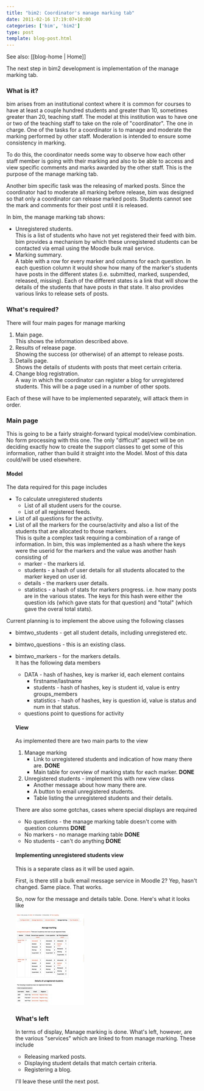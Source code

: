 ```yaml
---
title: "bim2: Coordinator's manage marking tab"
date: 2011-02-16 17:19:07+10:00
categories: ['bim', 'bim2']
type: post
template: blog-post.html
---
```


See also: [[blog-home | Home]]

The next step in bim2 development is implementation of the manage marking tab.

### What is it?

bim arises from an institutional context where it is common for courses to have at least a couple hundred students and greater than 10, sometimes greater than 20, teaching staff. The model at this institution was to have one or two of the teaching staff to take on the role of "coordinator". The one in charge. One of the tasks for a coordinator is to manage and moderate the marking performed by other staff. Moderation is intended to ensure some consistency in marking.

To do this, the coordinator needs some way to observe how each other staff member is going with their marking and also to be able to access and view specific comments and marks awarded by the other staff. This is the purpose of the manage marking tab.

Another bim specific task was the releasing of marked posts. Since the coordinator had to moderate all marking before release, bim was designed so that only a coordinator can release marked posts. Students cannot see the mark and comments for their post until it is released.

In bim, the manage marking tab shows:

- Unregistered students.  
    This is a list of students who have not yet registered their feed with bim. bim provides a mechanism by which these unregistered students can be contacted via email using the Moodle bulk mail service.
- Marking summary.  
    A table with a row for every marker and columns for each question. In each question column it would show how many of the marker's students have posts in the different states (i.e. submitted, marked, suspended, released, missing). Each of the different states is a link that will show the details of the students that have posts in that state. It also provides various links to release sets of posts.

### What's required?

There will four main pages for manage marking

1. Main page.  
    This shows the information described above.
2. Results of release page.  
    Showing the success (or otherwise) of an attempt to release posts.
3. Details page.  
    Shows the details of students with posts that meet certain criteria.
4. Change blog registration.  
    A way in which the coordinator can register a blog for unregistered students. This will be a page used in a number of other spots.

Each of these will have to be implemented separately, will attack them in order.

### Main page

This is going to be a fairly straight-forward typical model/view combination. No form processing with this one. The only "difficult" aspect will be on deciding exactly how to create the support classes to get some of this information, rather than build it straight into the Model. Most of this data could/will be used elsewhere.

#### Model

The data required for this page includes

- To calculate unregistered students
    - List of all student users for the course.
    - List of all registered feeds.
- List of all questions for the activity.
- List of all the markers for the course/activity and also a list of the students that are allocated to those markers.  
    This is quite a complex task requiring a combination of a range of information. In bim, this was implemented as a hash where the keys were the userid for the markers and the value was another hash consisting of
    - marker - the markers id.
    - students - a hash of user details for all students allocated to the marker keyed on user id.
    - details - the markers user details.
    - statistics - a hash of stats for markers progress. i.e. how many posts are in the various states. The keys for this hash were either the question ids (which gave stats for that question) and "total" (which gave the overal total stats).

Current planning is to implement the above using the following classes

- bimtwo\_students - get all student details, including unregistered etc.
- bimtwo\_questions - this is an existing class.
- bimtwo\_markers - for the markers details.  
    It has the following data members
    
    - DATA - hash of hashes, key is marker id, each element contains
        - firstname/lastname
        - students - hash of hashes, key is student id, value is entry groups\_members
        - statistics - hash of hashes, key is question id, value is status and num in that status.
    - questions point to questions for activity
    
    #### View
    
    As implemented there are two main parts to the view
    
    1. Manage marking
        - Link to unregistered students and indication of how many there are. **DONE**
        - Main table for overview of marking stats for each marker. **DONE**
    2. Unregistered students - implement this with new view class
        - Another message about how many there are.
        - A button to email unregistered students.
        - Table listing the unregistered students and their details.
    
    There are also some gotchas, cases where special displays are required
    
    - No questions - the manage marking table doesn't come with question columns **DONE**
    - No markers - no manage marking table **DONE**
    - No students - can't do anything **DONE**
    
    #### Implementing unregistered students view
    
    This is a separate class as it will be used again.
    
    First, is there still a bulk email message service in Moodle 2? Yep, hasn't changed. Same place. That works.
    
    So, now for the message and details table. Done. Here's what it looks like
    
    [![Manage marking](images/5450422292_8e24abb6f0_m.jpg)](http://www.flickr.com/photos/david_jones/5450422292/ "Manage marking by David T Jones, on Flickr")
    
    ### What's left
    
    In terms of display, Manage marking is done. What's left, however, are the various "services" which are linked to from manage marking. These include
    
    - Releasing marked posts.
    - Displaying student details that match certain criteria.
    - Registering a blog.
    
    I'll leave these until the next post.